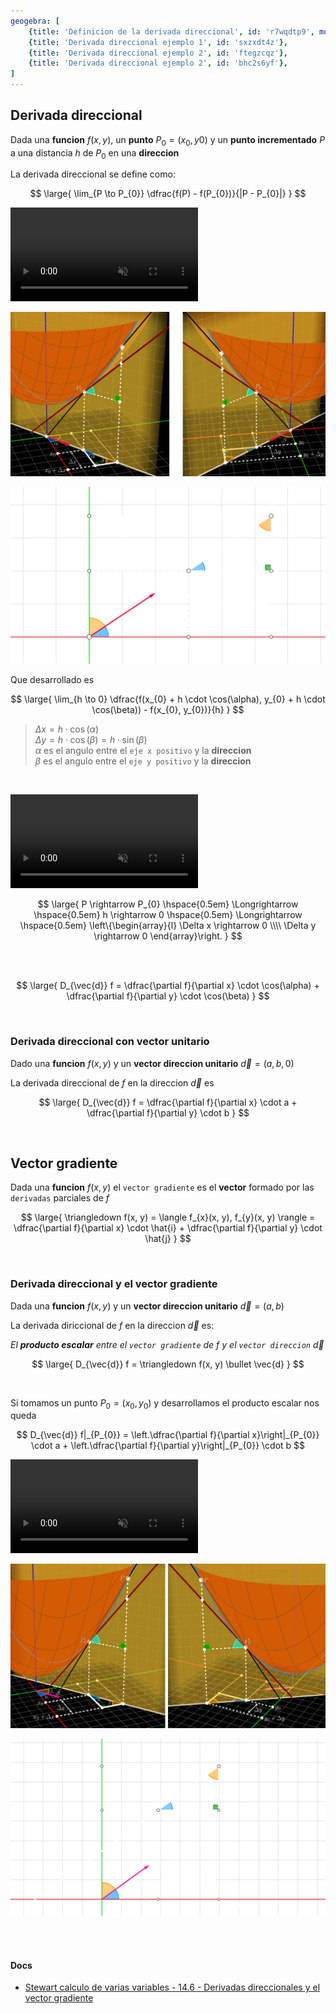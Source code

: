 ```yaml
---
geogebra: [
    {title: 'Definicion de la derivada direccional', id: 'r7wqdtp9', mode: 'classic'},
    {title: 'Derivada direccional ejemplo 1', id: 'sxzxdt4z'},
    {title: 'Derivada direccional ejemplo 2', id: 'ftegzcqz'},
    {title: 'Derivada direccional ejemplo 2', id: 'bhc2s6yf'},
]
---
```


## Derivada direccional

Dada una **funcion** $f(x, y)$, un **punto** $P_{0} = (x_{0}, y{0})$ y un **punto incrementado** $P$ a una distancia $h$ de $P_{0}$ en una **direccion**

La derivada direccional se define como:

$$
\large{
    \lim_{P \to P_{0}} \dfrac{f(P) - f(P_{0})}{|P - P_{0}|} 
}
$$

<video src="./derivada-direccional-1.mp4" controls muted autoplay loop></video>

![alt](derivada-direccional-3d.lnkspace.svg)

![alt](./derivada-direccional-en-el-plano.lnkspace.svg)

Que desarrollado es

$$
\large{
    \lim_{h \to 0} \dfrac{f(x_{0} + h \cdot \cos(\alpha), y_{0} + h \cdot \cos(\beta)) - f(x_{0}, y_{0})}{h} 
}
$$

> $\Delta x = h \cdot \cos(\alpha)$
> <br>
> $\Delta y = h \cdot \cos(\beta) = h \cdot \sin(\beta)$
> <br>
> $\alpha$ es el angulo entre el `eje x positivo` y la **direccion**
> <br>
> $\beta$ es el angulo entre el `eje y positivo` y la **direccion**

<br>

<video src="./derivada-direccional-2.mp4" controls muted autoplay loop></video>

$$
\large{
    P \rightarrow P_{0}
    \hspace{0.5em} \Longrightarrow \hspace{0.5em}
    h \rightarrow 0 
    \hspace{0.5em} \Longrightarrow \hspace{0.5em} 
    \left\{\begin{array}{l}
        \Delta x \rightarrow 0
        \\\\
        \Delta y \rightarrow 0
    \end{array}\right.
}
$$

<br><br>



$$
\large{
    D_{\vec{d}} f = \dfrac{\partial f}{\partial x} \cdot \cos(\alpha) + \dfrac{\partial f}{\partial y} \cdot \cos(\beta)
}
$$


<br>

### Derivada direccional con vector unitario

Dado una **funcion** $f(x, y)$ y un **vector direccion unitario** $\vec{d} = (a, b, 0)$

La derivada direccional de $f$ en la direccion $\vec{d}$ es

$$
\large{
    D_{\vec{d}} f = \dfrac{\partial f}{\partial x} \cdot a + \dfrac{\partial f}{\partial y} \cdot b
}
$$



<br>

## Vector gradiente

Dada una **funcion** $f(x, y)$ el `vector gradiente` es el **vector** formado por las `derivadas` parciales de $f$

$$
\large{
    \triangledown f(x, y) = \langle f_{x}(x, y), f_{y}(x, y) \rangle = \dfrac{\partial f}{\partial x} \cdot \hat{i} + \dfrac{\partial f}{\partial y} \cdot \hat{j}
}
$$

<br>

### Derivada direccional y el vector gradiente

Dada una **funcion** $f(x, y)$ y un **vector direccion unitario** $\vec{d} = (a, b)$

La derivada diriccional de $f$ en la direccion $\vec{d}$ es: 

*El **producto escalar** entre el `vector gradiente` de $f$ y el `vector direccion` $\vec{d}$*

$$
\large{
    D_{\vec{d}} f = \triangledown f(x, y) \bullet \vec{d}
}
$$

<br>

Si tomamos un punto $P_{0} = (x_{0}, y_{0})$ y  desarrollamos el producto escalar nos queda

$$
D_{\vec{d}} f|_{P_{0}} = \left.\dfrac{\partial f}{\partial x}\right|_{P_{0}} \cdot a + \left.\dfrac{\partial f}{\partial y}\right|_{P_{0}} \cdot b
$$



<video src="./derivada-direccional-3.mp4" controls muted autoplay loop></video>

![alt](./derivada-direccional-3d-2.lnkspace.svg)

![alt](./derivada-direccional-en-el-plano-2.lnkspace.svg)

<br><br>

#### Docs

- [Stewart calculo de varias variables - 14.6 - Derivadas direccionales y el vector gradiente](https://intranetua.uantof.cl/estudiomat/calculo3/stewart.pdf#page=330)